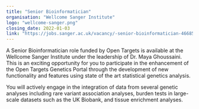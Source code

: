```yaml
---
title: "Senior Bioinformatician"
organisation: "Wellcome Sanger Institute"
logo: "wellcome-sanger.png"
closing_date: 2022-01-03
link: "https://jobs.sanger.ac.uk/vacancy/-senior-bioinformatician-466851.html"
---
```



A Senior Bioinformatician role funded by Open Targets is available at the Wellcome Sanger Institute under the leadership of Dr. Maya Ghoussaini. This is an exciting opportunity for you to participate in the enhancement of the Open Targets Genetics Portal through the development of new functionality and features using state of the art statistical genetics analysis.

You will actively engage in the integration of data from several genetic analyses including rare variant association analyses, burden tests in large-scale datasets such as the UK Biobank, and tissue enrichment analyses.

